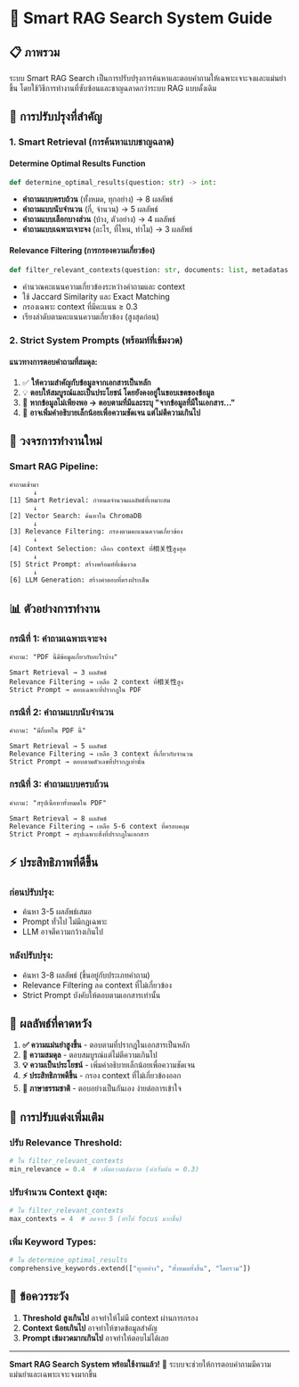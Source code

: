 # 🎯 Smart RAG Search System Guide

## 📋 ภาพรวม

ระบบ Smart RAG Search เป็นการปรับปรุงการค้นหาและตอบคำถามให้เฉพาะเจาะจงและแม่นยำขึ้น โดยใช้วิธีการทำงานที่ซับซ้อนและชาญฉลาดกว่าระบบ RAG แบบดั้งเดิม

## 🔧 การปรับปรุงที่สำคัญ

### **1. Smart Retrieval (การค้นหาแบบชาญฉลาด)**

#### **Determine Optimal Results Function**
```python
def determine_optimal_results(question: str) -> int:
```
- **คำถามแบบครบถ้วน** (ทั้งหมด, ทุกอย่าง) → 8 ผลลัพธ์
- **คำถามแบบนับจำนวน** (กี่, จำนวน) → 5 ผลลัพธ์
- **คำถามแบบเลือกบางส่วน** (บ้าง, ตัวอย่าง) → 4 ผลลัพธ์
- **คำถามแบบเฉพาะเจาะจง** (อะไร, ที่ไหน, ทำไม) → 3 ผลลัพธ์

#### **Relevance Filtering (การกรองความเกี่ยวข้อง)**
```python
def filter_relevant_contexts(question: str, documents: list, metadatas: list, min_relevance: float = 0.3)
```
- คำนวณคะแนนความเกี่ยวข้องระหว่างคำถามและ context
- ใช้ Jaccard Similarity และ Exact Matching
- กรองเฉพาะ context ที่มีคะแนน ≥ 0.3
- เรียงลำดับตามคะแนนความเกี่ยวข้อง (สูงสุดก่อน)

### **2. Strict System Prompts (พร้อมท์ที่เข้มงวด)**

#### **แนวทางการตอบคำถามที่สมดุล:**
1. ✅ **ให้ความสำคัญกับข้อมูลจากเอกสารเป็นหลัก**
2. 💡 **ตอบให้สมบูรณ์และเป็นประโยชน์ โดยยังคงอยู่ในขอบเขตของข้อมูล**
3. 🎯 **หากข้อมูลไม่เพียงพอ → ตอบตามที่มีและระบุ "จากข้อมูลที่มีในเอกสาร..."**
4. 🌱 **อาจเพิ่มคำอธิบายเล็กน้อยเพื่อความชัดเจน แต่ไม่ตีความเกินไป**

## 🚀 วงจรการทำงานใหม่

### **Smart RAG Pipeline:**
```
คำถามเข้ามา
      ↓
[1] Smart Retrieval: กำหนดจำนวนผลลัพธ์ที่เหมาะสม
      ↓
[2] Vector Search: ค้นหาใน ChromaDB
      ↓
[3] Relevance Filtering: กรองตามคะแนนความเกี่ยวข้อง
      ↓
[4] Context Selection: เลือก context ที่相关性สูงสุด
      ↓
[5] Strict Prompt: สร้างพร้อมท์ที่เข้มงวด
      ↓
[6] LLM Generation: สร้างคำตอบที่ตรงประเด็น
```

## 📊 ตัวอย่างการทำงาน

### **กรณีที่ 1: คำถามเฉพาะเจาะจง**
```
คำถาม: "PDF นี้มีข้อมูลเกี่ยวกับอะไรบ้าง"

Smart Retrieval → 3 ผลลัพธ์
Relevance Filtering → เหลือ 2 context ที่相关性สูง
Strict Prompt → ตอบเฉพาะที่ปรากฎใน PDF
```

### **กรณีที่ 2: คำถามแบบนับจำนวน**
```
คำถาม: "มีกี่บทใน PDF นี้"

Smart Retrieval → 5 ผลลัพธ์
Relevance Filtering → เหลือ 3 context ที่เกี่ยวกับจำนวน
Strict Prompt → ตอบตามตัวเลขที่ปรากฎเท่านั้น
```

### **กรณีที่ 3: คำถามแบบครบถ้วน**
```
คำถาม: "สรุปเนื้อหาทั้งหมดใน PDF"

Smart Retrieval → 8 ผลลัพธ์
Relevance Filtering → เหลือ 5-6 context ที่ครอบคลุม
Strict Prompt → สรุปเฉพาะสิ่งที่ปรากฎในเอกสาร
```

## ⚡ ประสิทธิภาพที่ดีขึ้น

### **ก่อนปรับปรุง:**
- ค้นหา 3-5 ผลลัพธ์เสมอ
- Prompt ทั่วไป ไม่มีกฎเฉพาะ
- LLM อาจตีความกว้างเกินไป

### **หลังปรับปรุง:**
- ค้นหา 3-8 ผลลัพธ์ (ขึ้นอยู่กับประเภทคำถาม)
- Relevance Filtering ลด context ที่ไม่เกี่ยวข้อง
- Strict Prompt บังคับให้ตอบตามเอกสารเท่านั้น

## 🎯 ผลลัพธ์ที่คาดหวัง

1. **✅ ความแม่นยำสูงขึ้น** - ตอบตามที่ปรากฎในเอกสารเป็นหลัก
2. **🎯 ความสมดุล** - ตอบสมบูรณ์แต่ไม่ตีความเกินไป
3. **💡 ความเป็นประโยชน์** - เพิ่มคำอธิบายเล็กน้อยเพื่อความชัดเจน
4. **⚡ ประสิทธิภาพดีขึ้น** - กรอง context ที่ไม่เกี่ยวข้องออก
5. **🌱 ภาษาธรรมชาติ** - ตอบอย่างเป็นกันเอง ง่ายต่อการเข้าใจ

## 🔧 การปรับแต่งเพิ่มเติม

### **ปรับ Relevance Threshold:**
```python
# ใน filter_relevant_contexts
min_relevance = 0.4  # เพิ่มความเข้มงวด (ค่าเริ่มต้น = 0.3)
```

### **ปรับจำนวน Context สูงสุด:**
```python
# ใน filter_relevant_contexts
max_contexts = 4  # ลดจาก 5 (ทำให้ focus มากขึ้น)
```

### **เพิ่ม Keyword Types:**
```python
# ใน determine_optimal_results
comprehensive_keywords.extend(["ทุกอย่าง", "ทั้งหมดทั้งสิ้น", "โดยรวม"])
```

## 🚨 ข้อควรระวัง

1. **Threshold สูงเกินไป** อาจทำให้ไม่มี context ผ่านการกรอง
2. **Context น้อยเกินไป** อาจทำให้ขาดข้อมูลสำคัญ
3. **Prompt เข้มงวดมากเกินไป** อาจทำให้ตอบไม่ได้เลย

---

**Smart RAG Search System พร้อมใช้งานแล้ว!** 🚀
ระบบจะช่วยให้การตอบคำถามมีความแม่นยำและเฉพาะเจาะจงมากขึ้น